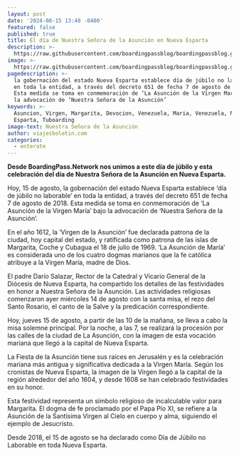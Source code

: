 ```yaml
---
layout: post
date: '2024-08-15 13:48 -0400'
featured: false
published: true
title: El día de Nuestra Señora de la Asunción en Nueva Esparta
description: >-
  https://raw.githubusercontent.com/boardingpassblog/boardingpassblog.github.io/main/assets/images/Nuestra-Sra-Asuncion.jpg
image: >-
  https://raw.githubusercontent.com/boardingpassblog/boardingpassblog.github.io/main/assets/images/Nuestra-Sra-Asuncion.jpg
pagedescription: >-
  la gobernación del estado Nueva Esparta establece día de júbilo no laborable
  en toda la entidad, a través del decreto 651 de fecha 7 de agosto de 2018.
  Esta medida se toma en conmemoración de ‘La Asunción de la Virgen María’ bajo
  la advocación de ‘Nuestra Señora de la Asunción’
keywords: >-
  Asuncion, Virgen, Margarita, Devocion, Venezuela, Maria, Venezuela, Nueva
  Esparta, Tuboarding
image-text: Nuestra Señora de la Asunción
author: viajesboletin.com
categories:
  - enterate
---
```

**Desde BoardingPass.Network nos unimos a este día de júbilo y esta celebración del día de Nuestra Señora de la Asunción en Nueva Esparta.**

Hoy, 15 de agosto, la gobernación del estado Nueva Esparta establece ‘día de júbilo no laborable’ en toda la entidad, a través del decreto 651 de fecha 7 de agosto de 2018. Esta medida se toma en conmemoración de ‘La Asunción de la Virgen María’ bajo la advocación de ‘Nuestra Señora de la Asunción’.

En el año 1612, la ‘Virgen de la Asunción’ fue declarada patrona de la ciudad, hoy capital del estado, y ratificada como patrona de las islas de Margarita, Coche y Cubagua el 18 de julio de 1969. ‘La Asunción de María’ es considerada uno de los cuatro dogmas marianos que la fe católica atribuye a la Virgen María, madre de Dios.

El padre Darío Salazar, Rector de la Catedral y Vicario General de la Diócesis de Nueva Esparta, ha compartido los detalles de las festividades en honor a Nuestra Señora de la Asunción. Las actividades religiosas comenzaron ayer miércoles 14 de agosto con la santa misa, el rezo del Santo Rosario, el canto de la Salve y la predicación correspondiente.

Hoy, jueves 15 de agosto, a partir de las 10 de la mañana, se lleva a cabo la misa solemne principal. Por la noche, a las 7, se realizará la procesión por las calles de la ciudad de La Asunción, con la imagen de esta vocación mariana que llegó a la capital de Nueva Esparta.

La Fiesta de la Asunción tiene sus raíces en Jerusalén y es la celebración mariana más antigua y significativa dedicada a la Virgen María. Según los cronistas de Nueva Esparta, la imagen de la Virgen llegó a la capital de la región alrededor del año 1604, y desde 1608 se han celebrado festividades en su honor.

Esta festividad representa un símbolo religioso de incalculable valor para Margarita. El dogma de fe proclamado por el Papa Pío XI, se refiere a la Asunción de la Santísima Virgen al Cielo en cuerpo y alma, siguiendo el ejemplo de Jesucristo.

Desde 2018, el 15 de agosto se ha declarado como Día de Júbilo no Laborable en toda Nueva Esparta.
